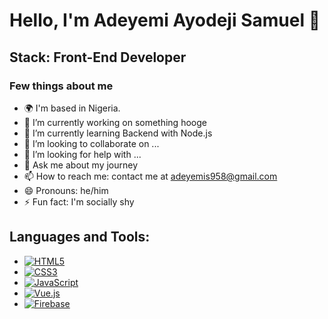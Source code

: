 # Hello, I'm Adeyemi Ayodeji Samuel 👋
## Stack: Front-End Developer

<!--**iamunclesam/iamunclesam** is a ✨ _special_ ✨ repository because its `README.md` (this file) appears on your GitHub profile.

Here are some ideas to get you started:-->

### Few things about me

- 🌍 I'm based in Nigeria.
- 🔭 I’m currently working on something hooge
- 🌱 I’m currently learning Backend with Node.js
- 👯 I’m looking to collaborate on ...
- 🤔 I’m looking for help with ...
- 💬 Ask me about my journey
- 📫 How to reach me: contact me at [adeyemis958@gmail.com](mailto:adeyemis958@gmail.com)
- 😄 Pronouns: he/him
- ⚡ Fun fact: I'm socially shy 
  
## Languages and Tools:

- [![HTML5](https://img.shields.io/badge/-HTML5-E34F26?style=flat&logo=html5&logoColor=white)](https://developer.mozilla.org/en-US/docs/Web/Guide/HTML/HTML5) 
- [![CSS3](https://img.shields.io/badge/-CSS3-1572B6?style=flat&logo=css3&logoColor=white)](https://developer.mozilla.org/en-US/docs/Web/CSS)
- [![JavaScript](https://img.shields.io/badge/-JavaScript-F7DF1E?style=flat&logo=javascript&logoColor=black)](https://developer.mozilla.org/en-US/docs/Web/JavaScript)
- [![Vue.js](https://img.shields.io/badge/-Vue.js-4FC08D?style=flat&logo=vue.js&logoColor=white)](https://vuejs.org/)
- [![Firebase](https://img.shields.io/badge/-Firebase-FFCA28?style=flat&logo=firebase&logoColor=black)](https://firebase.google.com/)


